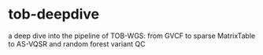 # tob-deepdive
a deep dive into the pipeline of TOB-WGS: from GVCF to sparse MatrixTable to AS-VQSR and random forest variant QC
